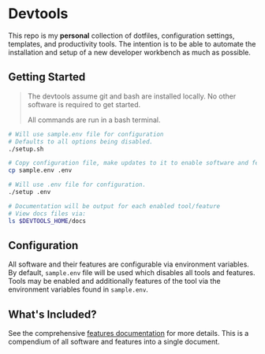 # Devtools

This repo is my **personal** collection of dotfiles, configuration settings, templates, and productivity tools. The intention is to be able to automate the installation and setup of a new developer workbench as much as possible.

## Getting Started

> The devtools assume git and bash are installed locally. No other software is required to get started.
>
> All commands are run in a bash terminal.

```bash
# Will use sample.env file for configuration
# Defaults to all options being disabled.
./setup.sh

# Copy configuration file, make updates to it to enable software and features.
cp sample.env .env

# Will use .env file for configuration.
./setup .env

# Documentation will be output for each enabled tool/feature
# View docs files via:
ls $DEVTOOLS_HOME/docs
```

## Configuration

All software and their features are configurable via environment variables. By default, `sample.env` file will be used which disables all tools and features. Tools may be enabled and additionally features of the tool via the environment variables found in `sample.env`.

## What's Included?

See the comprehensive [features documentation](./features.md) for more details. This is a compendium of all software and features into a single document.
